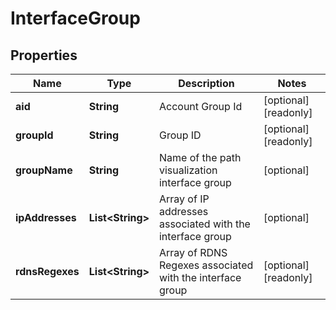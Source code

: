 

# InterfaceGroup


## Properties

| Name | Type | Description | Notes |
|------------ | ------------- | ------------- | -------------|
|**aid** | **String** | Account Group Id |  [optional] [readonly] |
|**groupId** | **String** | Group ID |  [optional] [readonly] |
|**groupName** | **String** | Name of the path visualization interface group |  [optional] |
|**ipAddresses** | **List&lt;String&gt;** | Array of IP addresses associated with the interface group |  [optional] |
|**rdnsRegexes** | **List&lt;String&gt;** | Array of RDNS Regexes associated with the interface group |  [optional] [readonly] |



